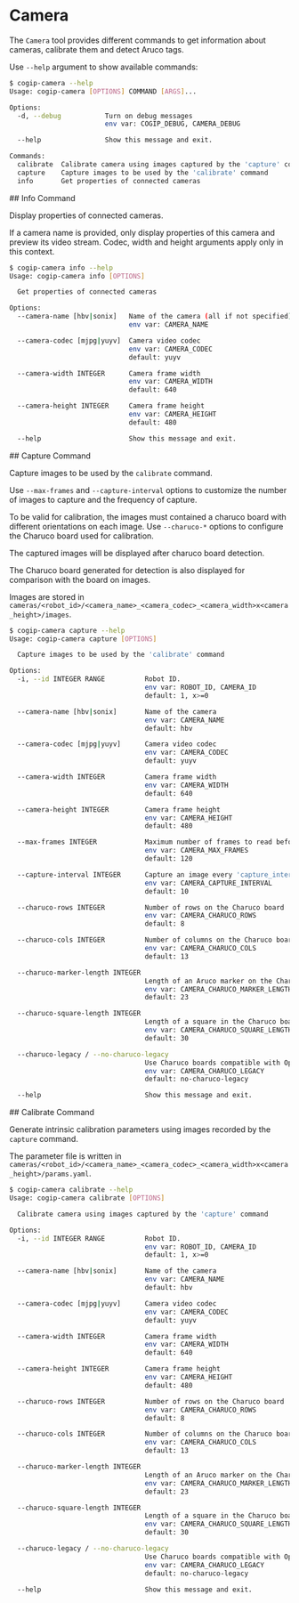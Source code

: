 # Camera

The `Camera` tool provides different commands to get information about cameras,
calibrate them and detect Aruco tags.

Use `--help` argument to show available commands:

```bash
$ cogip-camera --help
Usage: cogip-camera [OPTIONS] COMMAND [ARGS]...

Options:
  -d, --debug           Turn on debug messages
                        env var: COGIP_DEBUG, CAMERA_DEBUG

  --help                Show this message and exit.

Commands:
  calibrate  Calibrate camera using images captured by the 'capture' command
  capture    Capture images to be used by the 'calibrate' command
  info       Get properties of connected cameras
```

## Info Command

Display properties of connected cameras.

If a camera name is provided, only display properties of this camera
and preview its video stream.
Codec, width and height arguments apply only in this context.


```bash
$ cogip-camera info --help
Usage: cogip-camera info [OPTIONS]

  Get properties of connected cameras

Options:
  --camera-name [hbv|sonix]   Name of the camera (all if not specified)
                              env var: CAMERA_NAME

  --camera-codec [mjpg|yuyv]  Camera video codec
                              env var: CAMERA_CODEC
                              default: yuyv

  --camera-width INTEGER      Camera frame width
                              env var: CAMERA_WIDTH
                              default: 640

  --camera-height INTEGER     Camera frame height
                              env var: CAMERA_HEIGHT
                              default: 480

  --help                      Show this message and exit.
```

## Capture Command

Capture images to be used by the `calibrate` command.

Use `--max-frames` and `--capture-interval` options to customize
the number of images to capture and the frequency of capture.

To be valid for calibration, the images must contained a charuco board
with different orientations on each image. Use `--charuco-*` options to configure
the Charuco board used for calibration.

The captured images will be displayed after charuco board detection.

The Charuco board generated for detection is also displayed for comparison with the board on images.

Images are stored in `cameras/<robot_id>/<camera_name>_<camera_codec>_<camera_width>x<camera_height>/images`.

```bash
$ cogip-camera capture --help
Usage: cogip-camera capture [OPTIONS]

  Capture images to be used by the 'calibrate' command

Options:
  -i, --id INTEGER RANGE          Robot ID.
                                  env var: ROBOT_ID, CAMERA_ID
                                  default: 1, x>=0

  --camera-name [hbv|sonix]       Name of the camera
                                  env var: CAMERA_NAME
                                  default: hbv

  --camera-codec [mjpg|yuyv]      Camera video codec
                                  env var: CAMERA_CODEC
                                  default: yuyv

  --camera-width INTEGER          Camera frame width
                                  env var: CAMERA_WIDTH
                                  default: 640

  --camera-height INTEGER         Camera frame height
                                  env var: CAMERA_HEIGHT
                                  default: 480

  --max-frames INTEGER            Maximum number of frames to read before exiting
                                  env var: CAMERA_MAX_FRAMES
                                  default: 120

  --capture-interval INTEGER      Capture an image every 'capture_interval' frames
                                  env var: CAMERA_CAPTURE_INTERVAL
                                  default: 10

  --charuco-rows INTEGER          Number of rows on the Charuco board
                                  env var: CAMERA_CHARUCO_ROWS
                                  default: 8

  --charuco-cols INTEGER          Number of columns on the Charuco board
                                  env var: CAMERA_CHARUCO_COLS
                                  default: 13

  --charuco-marker-length INTEGER
                                  Length of an Aruco marker on the Charuco board (in mm)
                                  env var: CAMERA_CHARUCO_MARKER_LENGTH
                                  default: 23

  --charuco-square-length INTEGER
                                  Length of a square in the Charuco board (in mm)
                                  env var: CAMERA_CHARUCO_SQUARE_LENGTH
                                  default: 30

  --charuco-legacy / --no-charuco-legacy
                                  Use Charuco boards compatible with OpenCV < 4.6
                                  env var: CAMERA_CHARUCO_LEGACY
                                  default: no-charuco-legacy

  --help                          Show this message and exit.
```

## Calibrate Command

Generate intrinsic calibration parameters using images recorded by the `capture` command.

The parameter file is written in `cameras/<robot_id>/<camera_name>_<camera_codec>_<camera_width>x<camera_height>/params.yaml`.

```bash
$ cogip-camera calibrate --help
Usage: cogip-camera calibrate [OPTIONS]

  Calibrate camera using images captured by the 'capture' command

Options:
  -i, --id INTEGER RANGE          Robot ID.
                                  env var: ROBOT_ID, CAMERA_ID
                                  default: 1, x>=0

  --camera-name [hbv|sonix]       Name of the camera
                                  env var: CAMERA_NAME
                                  default: hbv

  --camera-codec [mjpg|yuyv]      Camera video codec
                                  env var: CAMERA_CODEC
                                  default: yuyv

  --camera-width INTEGER          Camera frame width
                                  env var: CAMERA_WIDTH
                                  default: 640

  --camera-height INTEGER         Camera frame height
                                  env var: CAMERA_HEIGHT
                                  default: 480

  --charuco-rows INTEGER          Number of rows on the Charuco board
                                  env var: CAMERA_CHARUCO_ROWS
                                  default: 8

  --charuco-cols INTEGER          Number of columns on the Charuco board
                                  env var: CAMERA_CHARUCO_COLS
                                  default: 13

  --charuco-marker-length INTEGER
                                  Length of an Aruco marker on the Charuco board (in mm)
                                  env var: CAMERA_CHARUCO_MARKER_LENGTH
                                  default: 23

  --charuco-square-length INTEGER
                                  Length of a square in the Charuco board (in mm)
                                  env var: CAMERA_CHARUCO_SQUARE_LENGTH
                                  default: 30

  --charuco-legacy / --no-charuco-legacy
                                  Use Charuco boards compatible with OpenCV < 4.6
                                  env var: CAMERA_CHARUCO_LEGACY
                                  default: no-charuco-legacy

  --help                          Show this message and exit.
```
